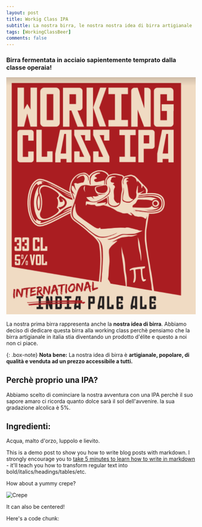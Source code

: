 ```yaml
---
layout: post
title: Workig Class IPA
subtitle: La nostra birra, le nostra nostra idea di birra artigianale
tags: [WorkingClassBeer]
comments: false
---
```

### Birra fermentata in acciaio sapientemente temprato dalla classe operaia!
![working class ipa etichetta](/assets/img/WCI_etichetta_sito.png)

La nostra prima birra rappresenta anche la **nostra idea di birra**.
Abbiamo deciso di dedicare questa birra alla working class perchè pensiamo che la birra artigianale in italia stia diventando un prodotto d'élite e questo a noi non ci piace.


{: .box-note}
**Nota bene:** La nostra idea di birra è **artigianale, popolare, di qualità e venduta ad un prezzo accessibile a tutti.**

## Perchè proprio una IPA?
Abbiamo scelto di cominciare la nostra avventura con una IPA perchè il suo sapore amaro ci ricorda quanto dolce sarà il sol dell'avvenire. la sua gradazione alcolica è 5%.

## Ingredienti:
Acqua, malto d'orzo, luppolo e lievito.



This is a demo post to show you how to write blog posts with markdown.  I strongly encourage you to [take 5 minutes to learn how to write in markdown](https://markdowntutorial.com/) - it'll teach you how to transform regular text into bold/italics/headings/tables/etc.




How about a yummy crepe?

![Crepe](https://s3-media3.fl.yelpcdn.com/bphoto/cQ1Yoa75m2yUFFbY2xwuqw/348s.jpg)

It can also be centered!

Here's a code chunk:


